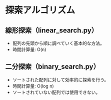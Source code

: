 # 探索アルゴリズム

## 線形探索（linear_search.py）
- 配列の先頭から順に調べていく基本的な方法。
- 時間計算量: O(n)

## 二分探索（binary_search.py）
- ソートされた配列に対して効率的に探索を行う。
- 時間計算量: O(log n)
- ソートされていない配列では使用できない。